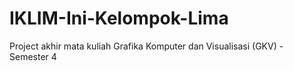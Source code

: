 # IKLIM-Ini-Kelompok-Lima
Project akhir mata kuliah Grafika Komputer dan Visualisasi (GKV) - Semester 4
